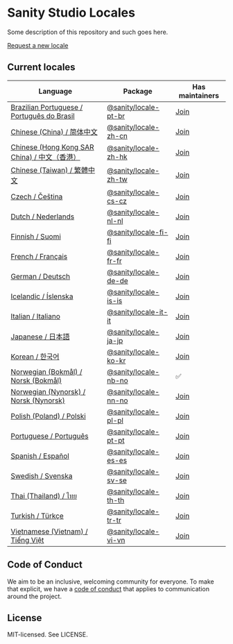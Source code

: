 # Sanity Studio Locales

Some description of this repository and such goes here.

[Request a new locale](https://github.com/sanity-io/locales/issues/new?assignees=&labels=&template=new-locale-request.md&title=Locale+request%3A+)

## Current locales

<!-- <locale-list> -->

| Language                                                                                                     | Package                                                                    | Has maintainers                                                                                                                               |
| ------------------------------------------------------------------------------------------------------------ | -------------------------------------------------------------------------- | --------------------------------------------------------------------------------------------------------------------------------------------- |
| [Brazilian Portuguese / Português do Brasil](https://github.com/sanity-io/locales/tree/main/locales/pt-BR)   | [@sanity/locale-pt-br](https://www.npmjs.com/package/@sanity/locale-pt-br) | [Join](https://github.com/sanity-io/locales/issues/new?assignees=&labels=&projects=&template=request-maintainer.md&title=Maintainer%3A+pt-BR) |
| [Chinese (China) / 简体中文](https://github.com/sanity-io/locales/tree/main/locales/zh-CN)                   | [@sanity/locale-zh-cn](https://www.npmjs.com/package/@sanity/locale-zh-cn) | [Join](https://github.com/sanity-io/locales/issues/new?assignees=&labels=&projects=&template=request-maintainer.md&title=Maintainer%3A+zh-CN) |
| [Chinese (Hong Kong SAR China) / 中文（香港）](https://github.com/sanity-io/locales/tree/main/locales/zh-HK) | [@sanity/locale-zh-hk](https://www.npmjs.com/package/@sanity/locale-zh-hk) | [Join](https://github.com/sanity-io/locales/issues/new?assignees=&labels=&projects=&template=request-maintainer.md&title=Maintainer%3A+zh-HK) |
| [Chinese (Taiwan) / 繁體中文](https://github.com/sanity-io/locales/tree/main/locales/zh-TW)                  | [@sanity/locale-zh-tw](https://www.npmjs.com/package/@sanity/locale-zh-tw) | [Join](https://github.com/sanity-io/locales/issues/new?assignees=&labels=&projects=&template=request-maintainer.md&title=Maintainer%3A+zh-TW) |
| [Czech / Čeština](https://github.com/sanity-io/locales/tree/main/locales/cs-CZ)                              | [@sanity/locale-cs-cz](https://www.npmjs.com/package/@sanity/locale-cs-cz) | [Join](https://github.com/sanity-io/locales/issues/new?assignees=&labels=&projects=&template=request-maintainer.md&title=Maintainer%3A+cs-CZ) |
| [Dutch / Nederlands](https://github.com/sanity-io/locales/tree/main/locales/nl-NL)                           | [@sanity/locale-nl-nl](https://www.npmjs.com/package/@sanity/locale-nl-nl) | [Join](https://github.com/sanity-io/locales/issues/new?assignees=&labels=&projects=&template=request-maintainer.md&title=Maintainer%3A+nl-NL) |
| [Finnish / Suomi](https://github.com/sanity-io/locales/tree/main/locales/fi-FI)                              | [@sanity/locale-fi-fi](https://www.npmjs.com/package/@sanity/locale-fi-fi) | [Join](https://github.com/sanity-io/locales/issues/new?assignees=&labels=&projects=&template=request-maintainer.md&title=Maintainer%3A+fi-FI) |
| [French / Français](https://github.com/sanity-io/locales/tree/main/locales/fr-FR)                            | [@sanity/locale-fr-fr](https://www.npmjs.com/package/@sanity/locale-fr-fr) | [Join](https://github.com/sanity-io/locales/issues/new?assignees=&labels=&projects=&template=request-maintainer.md&title=Maintainer%3A+fr-FR) |
| [German / Deutsch](https://github.com/sanity-io/locales/tree/main/locales/de-DE)                             | [@sanity/locale-de-de](https://www.npmjs.com/package/@sanity/locale-de-de) | [Join](https://github.com/sanity-io/locales/issues/new?assignees=&labels=&projects=&template=request-maintainer.md&title=Maintainer%3A+de-DE) |
| [Icelandic / Íslenska](https://github.com/sanity-io/locales/tree/main/locales/is-IS)                         | [@sanity/locale-is-is](https://www.npmjs.com/package/@sanity/locale-is-is) | [Join](https://github.com/sanity-io/locales/issues/new?assignees=&labels=&projects=&template=request-maintainer.md&title=Maintainer%3A+is-IS) |
| [Italian / Italiano](https://github.com/sanity-io/locales/tree/main/locales/it-IT)                           | [@sanity/locale-it-it](https://www.npmjs.com/package/@sanity/locale-it-it) | [Join](https://github.com/sanity-io/locales/issues/new?assignees=&labels=&projects=&template=request-maintainer.md&title=Maintainer%3A+it-IT) |
| [Japanese / 日本語](https://github.com/sanity-io/locales/tree/main/locales/ja-JP)                            | [@sanity/locale-ja-jp](https://www.npmjs.com/package/@sanity/locale-ja-jp) | [Join](https://github.com/sanity-io/locales/issues/new?assignees=&labels=&projects=&template=request-maintainer.md&title=Maintainer%3A+ja-JP) |
| [Korean / 한국어](https://github.com/sanity-io/locales/tree/main/locales/ko-KR)                              | [@sanity/locale-ko-kr](https://www.npmjs.com/package/@sanity/locale-ko-kr) | [Join](https://github.com/sanity-io/locales/issues/new?assignees=&labels=&projects=&template=request-maintainer.md&title=Maintainer%3A+ko-KR) |
| [Norwegian (Bokmål) / Norsk (Bokmål)](https://github.com/sanity-io/locales/tree/main/locales/nb-NO)          | [@sanity/locale-nb-no](https://www.npmjs.com/package/@sanity/locale-nb-no) | ✅                                                                                                                                            |
| [Norwegian (Nynorsk) / Norsk (Nynorsk)](https://github.com/sanity-io/locales/tree/main/locales/nn-NO)        | [@sanity/locale-nn-no](https://www.npmjs.com/package/@sanity/locale-nn-no) | [Join](https://github.com/sanity-io/locales/issues/new?assignees=&labels=&projects=&template=request-maintainer.md&title=Maintainer%3A+nn-NO) |
| [Polish (Poland) / Polski](https://github.com/sanity-io/locales/tree/main/locales/pl-PL)                     | [@sanity/locale-pl-pl](https://www.npmjs.com/package/@sanity/locale-pl-pl) | [Join](https://github.com/sanity-io/locales/issues/new?assignees=&labels=&projects=&template=request-maintainer.md&title=Maintainer%3A+pl-PL) |
| [Portuguese / Português](https://github.com/sanity-io/locales/tree/main/locales/pt-PT)                       | [@sanity/locale-pt-pt](https://www.npmjs.com/package/@sanity/locale-pt-pt) | [Join](https://github.com/sanity-io/locales/issues/new?assignees=&labels=&projects=&template=request-maintainer.md&title=Maintainer%3A+pt-PT) |
| [Spanish / Español](https://github.com/sanity-io/locales/tree/main/locales/es-ES)                            | [@sanity/locale-es-es](https://www.npmjs.com/package/@sanity/locale-es-es) | [Join](https://github.com/sanity-io/locales/issues/new?assignees=&labels=&projects=&template=request-maintainer.md&title=Maintainer%3A+es-ES) |
| [Swedish / Svenska](https://github.com/sanity-io/locales/tree/main/locales/sv-SE)                            | [@sanity/locale-sv-se](https://www.npmjs.com/package/@sanity/locale-sv-se) | [Join](https://github.com/sanity-io/locales/issues/new?assignees=&labels=&projects=&template=request-maintainer.md&title=Maintainer%3A+sv-SE) |
| [Thai (Thailand) / ไทย](https://github.com/sanity-io/locales/tree/main/locales/th-TH)                        | [@sanity/locale-th-th](https://www.npmjs.com/package/@sanity/locale-th-th) | [Join](https://github.com/sanity-io/locales/issues/new?assignees=&labels=&projects=&template=request-maintainer.md&title=Maintainer%3A+th-TH) |
| [Turkish / Türkçe](https://github.com/sanity-io/locales/tree/main/locales/tr-TR)                             | [@sanity/locale-tr-tr](https://www.npmjs.com/package/@sanity/locale-tr-tr) | [Join](https://github.com/sanity-io/locales/issues/new?assignees=&labels=&projects=&template=request-maintainer.md&title=Maintainer%3A+tr-TR) |
| [Vietnamese (Vietnam) / Tiếng Việt](https://github.com/sanity-io/locales/tree/main/locales/vi-VN)            | [@sanity/locale-vi-vn](https://www.npmjs.com/package/@sanity/locale-vi-vn) | [Join](https://github.com/sanity-io/locales/issues/new?assignees=&labels=&projects=&template=request-maintainer.md&title=Maintainer%3A+vi-VN) |

<!-- </locale-list> -->

## Code of Conduct

We aim to be an inclusive, welcoming community for everyone. To make that explicit, we have a [code of conduct](https://github.com/sanity-io/locales/blob/current/CODE_OF_CONDUCT.md) that applies to communication around the project.

## License

MIT-licensed. See LICENSE.

